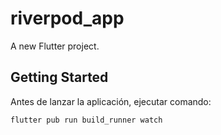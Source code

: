 # riverpod_app

A new Flutter project.

## Getting Started

Antes de lanzar la aplicación, ejecutar comando:

```flutter pub run build_runner watch```
